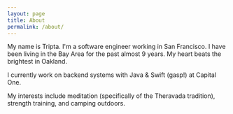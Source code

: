 ```yaml
---
layout: page
title: About
permalink: /about/
---
```


My name is Tripta. I'm a software engineer working in San Francisco. I have been living in the Bay Area for the past almost 9 years. My heart beats the brightest in Oakland.

I currently work on backend systems with Java & Swift (gasp!) at Capital One. 

My interests include meditation (specifically of the Theravada tradition), strength training, and camping outdoors.